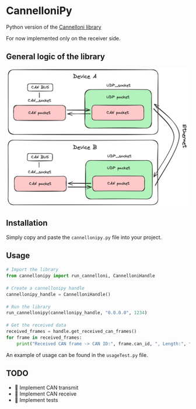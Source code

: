 # CannelloniPy
Python version of the [Cannelloni library](https://github.com/mguentner/cannelloni)

For now implemented only on the receiver side.

## General logic of the library
![Cannelloni library logic](/img/cannelloni.png)

## Installation
Simply copy and paste the `cannellonipy.py` file into your project.

## Usage
```python
# Import the library
from cannellonipy import run_cannelloni, CannelloniHandle

# Create a cannellonipy handle
cannellonipy_handle = CannelloniHandle()

# Run the library
run_cannellonipy(cannellonipy_handle, "0.0.0.0", 1234)

# Get the received data
received_frames = handle.get_received_can_frames()
for frame in received_frames:
    print("Received CAN frame -> CAN ID:", frame.can_id, ", Length:", frame.len, ", Data:", frame.data[:frame.len].hex())
```
An example of usage can be found in the `usageTest.py` file.

## TODO
- :white_square_button: Implement CAN transmit
- :white_square_button: Implement CAN receive
- :white_square_button: Implement tests
